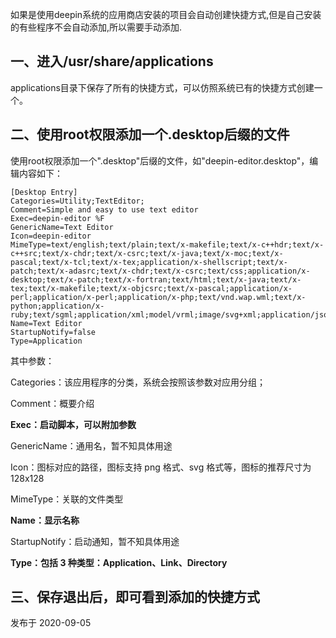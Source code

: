 如果是使用deepin系统的应用商店安装的项目会自动创建快捷方式,但是自己安装的有些程序不会自动添加,所以需要手动添加.

## 一、进入/usr/share/applications

applications目录下保存了所有的快捷方式，可以仿照系统已有的快捷方式创建一个。

## 二、使用root权限添加一个.desktop后缀的文件

使用root权限添加一个".desktop"后缀的文件，如"deepin-editor.desktop"，编辑内容如下：

```text
[Desktop Entry]
Categories=Utility;TextEditor;
Comment=Simple and easy to use text editor
Exec=deepin-editor %F
GenericName=Text Editor
Icon=deepin-editor
MimeType=text/english;text/plain;text/x-makefile;text/x-c++hdr;text/x-c++src;text/x-chdr;text/x-csrc;text/x-java;text/x-moc;text/x-pascal;text/x-tcl;text/x-tex;application/x-shellscript;text/x-patch;text/x-adasrc;text/x-chdr;text/x-csrc;text/css;application/x-desktop;text/x-patch;text/x-fortran;text/html;text/x-java;text/x-tex;text/x-makefile;text/x-objcsrc;text/x-pascal;application/x-perl;application/x-perl;application/x-php;text/vnd.wap.wml;text/x-python;application/x-ruby;text/sgml;application/xml;model/vrml;image/svg+xml;application/json;
Name=Text Editor
StartupNotify=false
Type=Application
```

其中参数：

Categories：该应用程序的分类，系统会按照该参数对应用分组；

Comment：概要介绍

**Exec：启动脚本，可以附加参数**

GenericName：通用名，暂不知具体用途

Icon：图标对应的路径，图标支持 png 格式、svg 格式等，图标的推荐尺寸为 128x128

MimeType：关联的文件类型

**Name：显示名称**

StartupNotify：启动通知，暂不知具体用途

**Type：包括 3 种类型：Application、Link、Directory**

## **三、保存退出后，即可看到添加的快捷方式**

发布于 2020-09-05